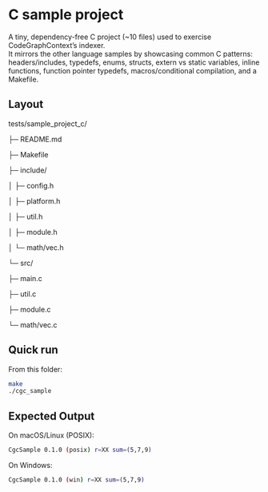 # C sample project

A tiny, dependency-free C project (~10 files) used to exercise CodeGraphContext’s indexer.  
It mirrors the other language samples by showcasing common C patterns: headers/includes, typedefs, enums,
structs, extern vs static variables, inline functions, function pointer typedefs, macros/conditional compilation, and a Makefile.

## Layout

tests/sample_project_c/

├─ README.md

├─ Makefile

├─ include/

│ ├─ config.h

│ ├─ platform.h

│ ├─ util.h

│ ├─ module.h

│ └─ math/vec.h

└─ src/

├─ main.c

├─ util.c

├─ module.c

└─ math/vec.c


## Quick run
From this folder:
```bash
make
./cgc_sample
```

## Expected Output

On macOS/Linux (POSIX):
```bash
CgcSample 0.1.0 (posix) r=XX sum=(5,7,9)
```

On Windows:
```bash
CgcSample 0.1.0 (win) r=XX sum=(5,7,9)
```

